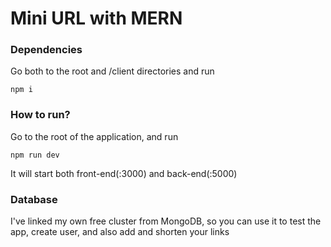 # Mini URL with MERN

### Dependencies

Go both to the root and /client directories and run

```
npm i
```

### How to run?

Go to the root of the application, and run

```
npm run dev
```

It will start both front-end(:3000) and back-end(:5000)

### Database

I've linked my own free cluster from MongoDB, so you can use it to test the app,
create user, and also add and shorten your links
